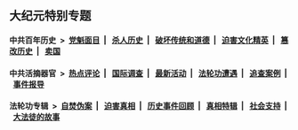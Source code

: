 ## 大纪元特别专题

#### 中共百年历史 &nbsp;>&nbsp; [党魁面目](indexes/nf1176107/README.md?07280430) &nbsp;| &nbsp; [杀人历史](indexes/nf1176106/README.md?07280430) &nbsp;| &nbsp; [破坏传统和道德](indexes/nf1176106/README.md?07280430) &nbsp;| &nbsp; [迫害文化精英](indexes/nf1176111/README.md?07280430) &nbsp;| &nbsp; [篡改历史](indexes/nf1176115/README.md?07280430) &nbsp;| &nbsp; [卖国](indexes/nf1176117/README.md?07280430) 

#### 中共活摘器官 &nbsp;>&nbsp; [热点评论](indexes/nf5879/README.md?07280430) &nbsp;| &nbsp; [国际调查](indexes/nf5947/README.md?07280430) &nbsp;| &nbsp; [最新活动](indexes/nf5883/README.md?07280430) &nbsp;| &nbsp; [法轮功遭遇](indexes/nf5881/README.md?07280430) &nbsp;| &nbsp; [追查案例](indexes/nf5880/README.md?07280430) &nbsp;| &nbsp; [事件报导](indexes/nf5877/README.md?07280430) 

#### 法轮功专辑 &nbsp;>&nbsp; [自焚伪案](indexes/nf5562/README.md?07280430) &nbsp;| &nbsp; [迫害真相](indexes/nf4379/README.md?07280430) &nbsp;| &nbsp; [历史事件回顾](indexes/nf5793/README.md?07280430) &nbsp;| &nbsp; [真相特辑](indexes/nf4389/README.md?07280430) &nbsp;| &nbsp; [社会支持](indexes/nf4386/README.md?07280430) &nbsp;| &nbsp; [大法徒的故事](indexes/nf1147481/README.md?07280430) 


